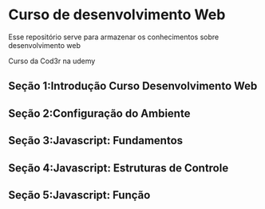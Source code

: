 # Curso de desenvolvimento Web
Esse repositório serve para armazenar os conhecimentos sobre desenvolvimento web

Curso da Cod3r na udemy


## Seção 1:Introdução Curso Desenvolvimento Web

## Seção 2:Configuração do Ambiente

## Seção 3:Javascript: Fundamentos

## Seção 4:Javascript: Estruturas de Controle

## Seção 5:Javascript: Função
